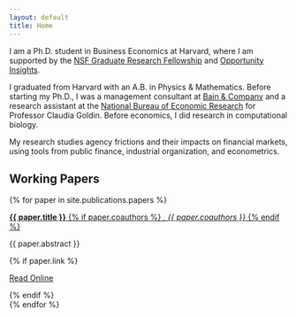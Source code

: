 ```yaml
---
layout: default
title: Home
---
```


<p>I am a Ph.D. student in Business Economics at Harvard, where I am supported by the <a href="https://www.nsfgrfp.org/" rel="external nofollow noopener" target="_blank">NSF Graduate Research Fellowship</a> and <a href="https://opportunityinsights.org/" rel="external nofollow noopener" target="_blank">Opportunity Insights</a>.</p>

<p>I graduated from Harvard with an A.B. in Physics &amp; Mathematics. Before starting my Ph.D., I was a management consultant at <a href="https://www.bain.com/" rel="external nofollow noopener" target="_blank">Bain &amp; Company</a> and a research assistant at the <a href="https://www.nber.org/" rel="external nofollow noopener" target="_blank">National Bureau of Economic Research</a> for Professor Claudia Goldin. Before economics, I did research in computational biology.</p>

<p>My research studies agency frictions and their impacts on financial markets, using tools from public finance, industrial organization, and econometrics.</p>

## Working Papers

{% for paper in site.publications.papers %}
<p>
  <a class="btn btn-link"
     data-toggle="collapse"
     href="#{{ paper.id }}"
     role="button"
     aria-expanded="false"
     aria-controls="{{ paper.id }}">
    <strong>{{ paper.title }}</strong>
    {% if paper.coauthors %}
      <em>, {{ paper.coauthors }}</em>
    {% endif %}
  </a>
</p>

<div class="collapse" id="{{ paper.id }}">
  <p>{{ paper.abstract }}</p>
  {% if paper.link %}
    <p>
      <a href="{{ paper.link }}" target="_blank" rel="noopener">
        Read Online
      </a>
    </p>
  {% endif %}
</div>
{% endfor %}
